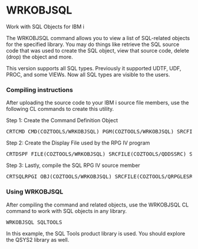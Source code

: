 # WRKOBJSQL
Work with SQL Objects for IBM i
<p>The WRKOBJSQL command allows you to view a list of SQL-related objects for the specified library. 
You may do things like retrieve the SQL source code that was used to create the SQL object, view that source code, delete (drop) the object and more.</p>
<p>This version supports all SQL types. Previously it supported UDTF, UDF, PROC, and some VIEWs. Now all SQL types are visible to the users.</p>
<h3>Compiling instructions</h3>
<p>After uploading the source code to your IBM i source file members, use the following CL commands to create this utility.</p>
<p>Step 1: Create the Command Definition Object</p>
<pre>CRTCMD CMD(COZTOOLS/WRKOBJSQL) PGM(COZTOOLS/WRKOBJSQL) SRCFILE(COZTOOLS/QCMDSRC) SRCMBR(WRKOBJSQL) REPLACE(*YES) </pre>
<p>Step 2: Create the Display File used by the RPG IV program</p>
<pre>CRTDSPF FILE(COZTOOLS/WRKOBJSQL) SRCFILE(COZTOOLS/QDDSSRC) SRCMBR(WRKOBJSQL) REPLACE(*YES)</pre>
<p>Step 3: Lastly, compile the SQL RPG IV source member</p>
<pre>CRTSQLRPGI OBJ(COZTOOLS/WRKOBJSQL) SRCFILE(COZTOOLS/QRPGLESRC) SRCMBR(WRKOBJSQL) OBJTYPE(*PGM) REPLACE(*YES)</pre>
<h3>Using WRKOBJSQL</h3>
<p>After compiling the command and related objects, use the WRKOBJSQL CL command to work with SQL objects in any library.</p>
<pre>WRKOBJSQL SQLTOOLS</pre>
<p>In this example, the SQL Tools product library is used. You should explore the QSYS2 library as well.</p>
